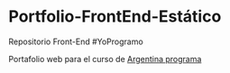 # Portfolio-FrontEnd-Estático
Repositorio Front-End #YoProgramo

Portafolio web para el curso de [ Argentina programa](https://www.argentina.gob.ar/economia/conocimiento/argentina-programa " ") 

